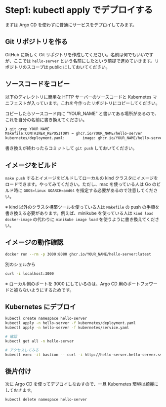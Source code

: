 # Step1: kubectl apply でデプロイする

まずは Argo CD を使わずに普通にサービスをデプロイしてみます。

## Git リポジトリを作る

GitHub に新しく Git リポジトリを作成してください。名前は何でもいいですが、ここでは `hello-server` という名前にしたという前提で進めていきます。リポジトリのスコープは public にしておいてください。

## ソースコードをコピー

以下のディレクトリに簡単な HTTP サーバーのソースコードと Kubernetes マニフェストが入っています。これを今作ったリポジトリにコピーしてください。

コピーしたらソースコード内に “YOUR_NAME” と書いてある場所があるので、これを自分の名前に書き換えてください。

```bash
❱ git grep YOUR_NAME
Makefile:CONTAINER_REPOSITORY = ghcr.io/YOUR_NAME/hello-server
kubernetes/deployment.yaml:        image: ghcr.io/YOUR_NAME/hello-server:latest
```

書き換えが終わったらコミットして `git push` しておいてください。

## イメージをビルド

`make push` するとイメージをビルドしてローカルの kind クラスタにイメージをロードできます。やってみてください。ただし、mac を使っている人は Go のビルド時に `GOOS=linux GOARCH=amd64` を指定する必要があるので注意してください。

※ kind 以外のクラスタ構築ツールを使っている人は `Makefile` の push の手順を書き換える必要があります。例えば、minikube を使っている人は `kind load docker-image` の代わりに `minikube image load` を使うように書き換えてください。

## イメージの動作確認

```bash
docker run --rm -p 3000:8080 ghcr.io/YOUR_NAME/hello-server:latest
```

別のシェルから

```bash
curl -i localhost:3000
```

※ ローカル側のポートを 3000 にしているのは、Argo CD 用のポートフォワードと被らないようにするためです。

## Kubernetes にデプロイ

```bash
kubectl create namespace hello-server
kubectl apply -n hello-server -f kubernetes/deployment.yaml
kubectl apply -n hello-server -f kubernetes/service.yaml

# 確認
kubectl get all -n hello-server

# アクセスしてみる
kubectl exec -it bastion -- curl -i http://hello-server.hello-server.svc.cluster.local
```

## 後片付け

次に Argo CD を使ってデプロイしなおすので、一旦 Kubernetes 環境は綺麗にしておきます。

```bash
kubectl delete namespace hello-server
```
